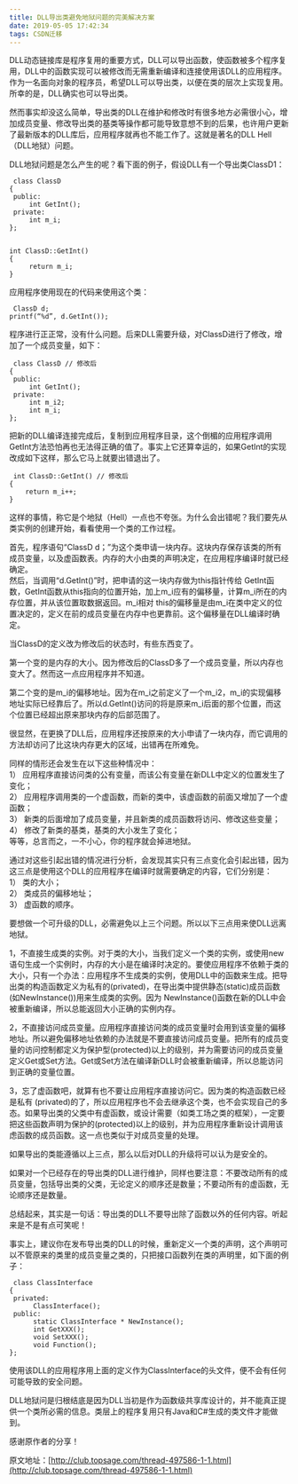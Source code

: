 ```yaml
---
title: DLL导出类避免地狱问题的完美解决方案
date: 2019-05-05 17:42:34
tags: CSDN迁移
---
```

   DLL动态链接库是程序复用的重要方式，DLL可以导出函数，使函数被多个程序复用，DLL中的函数实现可以被修改而无需重新编译和连接使用该DLL的应用程序。作为一名面向对象的程序员，希望DLL可以导出类，以便在类的层次上实现复用。所幸的是，DLL确实也可以导出类。

 然而事实却没这么简单，导出类的DLL在维护和修改时有很多地方必需很小心，增加成员变量、修改导出类的基类等操作都可能导致意想不到的后果，也许用户更新了最新版本的DLL库后，应用程序就再也不能工作了。这就是著名的DLL Hell（DLL地狱）问题。

 DLL地狱问题是怎么产生的呢？看下面的例子，假设DLL有一个导出类ClassD1：

 
```
 class ClassD
{
 public: 
     int GetInt();
 private:
     int m_i;
};


int ClassD::GetInt()
{
     return m_i;
}
```
 应用程序使用现在的代码来使用这个类：

 
```
 ClassD d;
printf(“%d”, d.GetInt());
```
 程序进行正正常，没有什么问题。后来DLL需要升级，对ClassD进行了修改，增加了一个成员变量，如下：

 
```
 class ClassD // 修改后
{
 public:
     int GetInt();
 private:
     int m_i2;
     int m_i;
};
```
 把新的DLL编译连接完成后，复制到应用程序目录，这个倒楣的应用程序调用GetInt方法恐怕再也无法得正确的值了。事实上它还算幸运的，如果GetInt的实现改成如下这样，那么它马上就要出错退出了。

 
```
 int ClassD::GetInt() // 修改后
{
    return m_i++;
}
```
 这样的事情，称它是个地狱（Hell）一点也不夸张。为什么会出错呢？我们要先从类实例的创建开始，看看使用一个类的工作过程。

 首先，程序语句“ClassD d；”为这个类申请一块内存。这块内存保存该类的所有成员变量，以及虚函数表。内存的大小由类的声明决定，在应用程序编译时就已经确定。  
 然后，当调用“d.GetInt()”时，把申请的这一块内存做为this指针传给 GetInt函数，GetInt函数从this指向的位置开始，加上m_i应有的偏移量，计算m_i所在的内存位置，并从该位置取数据返回。m_i相对 this的偏移量是由m_i在类中定义的位置决定的，定义在前的成员变量在内存中也更靠前。这个偏移量在DLL编译时确定。

 当ClassD的定义改为修改后的状态时，有些东西变了。

 第一个变的是内存的大小。因为修改后的ClassD多了一个成员变量，所以内存也变大了。然而这一点应用程序并不知道。

 第二个变的是m_i的偏移地址。因为在m_i之前定义了一个m_i2，m_i的实现偏移地址实际已经靠后了。所以d.GetInt()访问的将是原来m_i后面的那个位置，而这个位置已经超出原来那块内存的后部范围了。

 很显然，在更换了DLL后，应用程序还按原来的大小申请了一块内存，而它调用的方法却访问了比这块内存更大的区域，出错再在所难免。

 同样的情形还会发生在以下这些种情况中：  
 1） 应用程序直接访问类的公有变量，而该公有变量在新DLL中定义的位置发生了变化；  
 2） 应用程序调用类的一个虚函数，而新的类中，该虚函数的前面又增加了一个虚函数；  
 3） 新类的后面增加了成员变量，并且新类的成员函数将访问、修改这些变量；  
 4） 修改了新类的基类，基类的大小发生了变化；  
 等等，总言而之，一不小心，你的程序就会掉进地狱。

 通过对这些引起出错的情况进行分析，会发现其实只有三点变化会引起出错，因为这三点是使用这个DLL的应用程序在编译时就需要确定的内容，它们分别是：  
 1） 类的大小；  
 2） 类成员的偏移地址；  
 3） 虚函数的顺序。

 要想做一个可升级的DLL，必需避免以上三个问题。所以以下三点用来使DLL远离地狱。

 1，不直接生成类的实例。对于类的大小，当我们定义一个类的实例，或使用new语句生成一个实例时，内存的大小是在编译时决定的。要使应用程序不依赖于类的大小，只有一个办法：应用程序不生成类的实例，使用DLL中的函数来生成。把导出类的构造函数定义为私有的(privated)，在导出类中提供静态(static)成员函数(如NewInstance())用来生成类的实例。因为 NewInstance()函数在新的DLL中会被重新编译，所以总能返回大小正确的实例内存。

 2，不直接访问成员变量。应用程序直接访问类的成员变量时会用到该变量的偏移地址。所以避免偏移地址依赖的办法就是不要直接访问成员变量。把所有的成员变量的访问控制都定义为保护型(protected)以上的级别，并为需要访问的成员变量定义Get或Set方法。Get或Set方法在编译新DLL时会被重新编译，所以总能访问到正确的变量位置。

 3，忘了虚函数吧，就算有也不要让应用程序直接访问它。因为类的构造函数已经是私有 (privated)的了，所以应用程序也不会去继承这个类，也不会实现自己的多态。如果导出类的父类中有虚函数，或设计需要（如类工场之类的框架），一定要把这些函数声明为保护的(protected)以上的级别，并为应用程序重新设计调用该虑函数的成员函数。这一点也类似于对成员变量的处理。

 如果导出的类能遵循以上三点，那么以后对DLL的升级将可以认为是安全的。

 如果对一个已经存在的导出类的DLL进行维护，同样也要注意：不要改动所有的成员变量，包括导出类的父类，无论定义的顺序还是数量；不要动所有的虚函数，无论顺序还是数量。

 总结起来，其实是一句话：导出类的DLL不要导出除了函数以外的任何内容。听起来是不是有点可笑呢！

 事实上，建议你在发布导出类的DLL的时候，重新定义一个类的声明，这个声明可以不管原来的类里的成员变量之类的，只把接口函数列在类的声明里，如下面的例子：

 
```
 class ClassInterface
{
 privated:
      ClassInterface();
 public:
      static ClassInterface * NewInstance();
      int GetXXX();
      void SetXXX();
      void Function();
};
```
 使用该DLL的应用程序用上面的定义作为ClassInterface的头文件，便不会有任何可能导致的安全问题。

 DLL地狱问是归根结底是因为DLL当初是作为函数级共享库设计的，并不能真正提供一个类所必需的信息。类层上的程序复用只有Java和C#生成的类文件才能做到。

 

 感谢原作者的分享！

 原文地址：[http://club.topsage.com/thread-497586-1-1.html](http://club.topsage.com/thread-497586-1-1.html)

   
 
